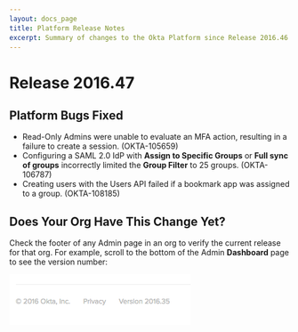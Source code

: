 ```yaml
---
layout: docs_page
title: Platform Release Notes
excerpt: Summary of changes to the Okta Platform since Release 2016.46
---
```


# Release 2016.47

<!-- ## Feature Enhancements -->

## Platform Bugs Fixed

* Read-Only Admins were unable to evaluate an MFA action, resulting in a failure to create a session. (OKTA-105659)
* Configuring a SAML 2.0 IdP with **Assign to Specific Groups** or **Full sync of groups** incorrectly limited the **Group Filter** to 25 groups. (OKTA-106787)
* Creating users with the Users API failed if a bookmark app was assigned to a group. (OKTA-108185)

## Does Your Org Have This Change Yet?

Check the footer of any Admin page in an org to verify the current release for that org. For example,
scroll to the bottom of the Admin **Dashboard** page to see the version number:

![Release Number in Footer](/assets/img/release_notes/version_footer.png)
